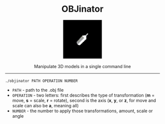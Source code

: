 <div align='center'>

  # OBJinator

  <img width='25%' src='https://github.com/alaanvv/Image-Database/blob/main/Misc/bottle.gif?raw=true'>

  Manipulate 3D models in a single command line
</div>

---

`./objinator PATH OPERATION NUMBER`

- `PATH` - path to the .obj file
- `OPERATION` - two letters: first describes the type of transformation (**m** = move, **s** = scale, **r** = rotate), second is the axis (**x**, **y**, or **z**, for move and scale can also be **a**, meaning all)
- `NUMBER` - the number to apply those transformations, amount, scale or angle
